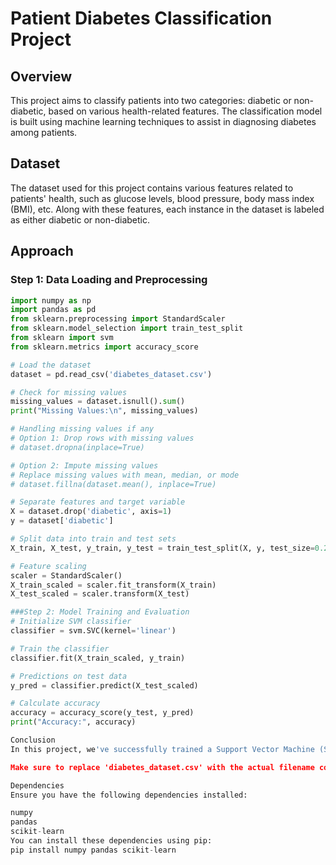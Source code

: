 # Patient Diabetes Classification Project

## Overview

This project aims to classify patients into two categories: diabetic or non-diabetic, based on various health-related features. The classification model is built using machine learning techniques to assist in diagnosing diabetes among patients.

## Dataset

The dataset used for this project contains various features related to patients' health, such as glucose levels, blood pressure, body mass index (BMI), etc. Along with these features, each instance in the dataset is labeled as either diabetic or non-diabetic.

## Approach

### Step 1: Data Loading and Preprocessing

```python
import numpy as np
import pandas as pd
from sklearn.preprocessing import StandardScaler
from sklearn.model_selection import train_test_split
from sklearn import svm
from sklearn.metrics import accuracy_score

# Load the dataset
dataset = pd.read_csv('diabetes_dataset.csv')

# Check for missing values
missing_values = dataset.isnull().sum()
print("Missing Values:\n", missing_values)

# Handling missing values if any
# Option 1: Drop rows with missing values
# dataset.dropna(inplace=True)

# Option 2: Impute missing values
# Replace missing values with mean, median, or mode
# dataset.fillna(dataset.mean(), inplace=True)

# Separate features and target variable
X = dataset.drop('diabetic', axis=1)
y = dataset['diabetic']

# Split data into train and test sets
X_train, X_test, y_train, y_test = train_test_split(X, y, test_size=0.2, random_state=42)

# Feature scaling
scaler = StandardScaler()
X_train_scaled = scaler.fit_transform(X_train)
X_test_scaled = scaler.transform(X_test)

###Step 2: Model Training and Evaluation
# Initialize SVM classifier
classifier = svm.SVC(kernel='linear')

# Train the classifier
classifier.fit(X_train_scaled, y_train)

# Predictions on test data
y_pred = classifier.predict(X_test_scaled)

# Calculate accuracy
accuracy = accuracy_score(y_test, y_pred)
print("Accuracy:", accuracy)

Conclusion
In this project, we've successfully trained a Support Vector Machine (SVM) classifier to classify patients as diabetic or non-diabetic based on health-related features. The accuracy of the model on the test set indicates its performance in diagnosing diabetes among patients.

Make sure to replace 'diabetes_dataset.csv' with the actual filename containing your dataset. Additionally, consider experimenting with different preprocessing techniques and machine learning algorithms to further improve the model's performance.

Dependencies
Ensure you have the following dependencies installed:

numpy
pandas
scikit-learn
You can install these dependencies using pip:
pip install numpy pandas scikit-learn
